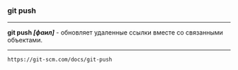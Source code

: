 ### git push

---

**git push *[фаил]*** - обновляет удаленные ссылки вместе со связанными объектами.

---


```bash=
https://git-scm.com/docs/git-push
```